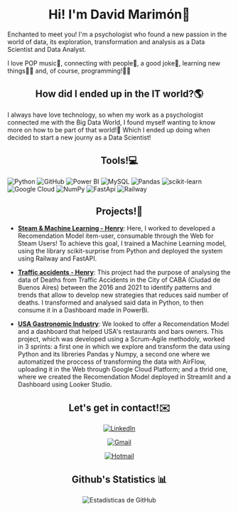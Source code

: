
<div align="center">
<h1> Hi! I'm David Marimón👋</h1>
</div>

Enchanted to meet you! I'm a psychologist who found a new passion in the world of data, its exploration, transformation and analysis as a Data Scientist and Data Analyst. 

I love POP music🎵, connecting with people👥, a good joke🙌, learning new things🧑‍🎓 and, of course, programming!🧑‍💻

<div align="center">
<h2> How did I ended up in the IT world?🌎 </h2>
</div>    

I always have love technology, so when my work as a psychologist connected me with the Big Data World, I found myself wanting to know more on how to be part of that world!🧜 Which I ended up doing when decided to start a new journy as a Data Scientist!

<div align="center">
<h2> Tools!💻 </h2>
</div>    

![Python](https://img.shields.io/badge/Python-3776AB?style=for-the-badge&logo=python&logoColor=white) ![GitHub](https://img.shields.io/badge/GitHub-181717?style=for-the-badge&logo=github&logoColor=white) ![Power BI](https://img.shields.io/badge/Power_BI-F2C811?style=for-the-badge&logo=power-bi&logoColor=white) ![MySQL](https://img.shields.io/badge/MySQL-4479A1?style=for-the-badge&logo=mysql&logoColor=white) ![Pandas](https://img.shields.io/badge/Pandas-150458?style=for-the-badge&logo=pandas&logoColor=white) ![scikit-learn](https://img.shields.io/badge/scikit--learn-F7931E?style=for-the-badge&logo=scikit-learn&logoColor=white) ![Google Cloud](https://img.shields.io/badge/Google_Cloud-4285F4?style=for-the-badge&logo=google-cloud&logoColor=white) ![NumPy](https://img.shields.io/badge/NumPy-013243?style=for-the-badge&logo=numpy&logoColor=white) ![FastApi](https://img.shields.io/badge/FastAPI-009688?style=for-the-badge&logo=fastapi&logoColor=white) ![Railway](https://img.shields.io/badge/Railway-3E3E3E?style=for-the-badge&logo=railway&logoColor=white)

<div align="center">
<h2> Projects!💼 </h2>
</div>   

- **[Steam & Machine Learning - Henry](https://github.com/DaAnMaGi/Proyecto_Marzo)**: Here, I worked to developed a Recomendation Model item-user, consumable through the Web for Steam Users! To achieve this goal, I trained a Machine Learning model, using the library scikit-surprise from Python and deployed the system using Railway and FastAPI.

- **[Traffic accidents - Henry](https://github.com/DaAnMaGi/Proyecto_Data_Abril)**: This project had the purpose of analysing the data of Deaths from Traffic Accidents in the City of CABA (Ciudad de Buenos Aires) between the 2016 and 2021 to identify patterns and trends that allow to develop new strategies that reduces said number of deaths. I transformed and analysed said data in Python, to then consume it in a Dashboard made in PowerBi.

- **[USA Gastronomic Industry](https://github.com/Batxa/DS_ProjectFinal)**: We looked to offer a Recomendation Model and a dashboard that helped USA's restaurants and bars owners. This project, which was developed using a Scrum-Agile methodoly, worked in 3 sprints: a first one in which we explore and transform the data using Python and its libreries Pandas y Numpy, a second one where we automatized the proccess of transforming the data with AirFlow, uploading it in the Web through Google Cloud Platform; and a thrid one, where we created the Recomendation Model deployed in Streamlit and a Dashboard using Looker Studio.

<div align="center">
<h2> Let's get in contact!✉️ </h2>
</div>   


<div align="center">

[![LinkedIn](https://img.shields.io/badge/LinkedIn-0A66C2?style=for-the-badge&logo=linkedin&logoColor=white)](https://www.linkedin.com/in/daanmagi/)

</div>  

<div align="center">

[![Gmail](https://img.shields.io/badge/Gmail-D14836?style=for-the-badge&logo=gmail&logoColor=white)](mailto:david.neko26@gmail.com)

</div>  

<div align="center">

[![Hotmail](https://img.shields.io/badge/Hotmail-0078D4?style=for-the-badge&logo=microsoft-outlook&logoColor=white)](mailto:d.mon26@hotmail.com)

</div>  

<div align="center">
<h2> Github's Statistics 📊 </h2>
</div>  

<div align="center">
  <img src="https://github-readme-stats.vercel.app/api?username=daanmagi&show_icons=true&theme=radical" alt="Estadísticas de GitHub"/>
</div>

<!--
**DaAnMaGi/DaAnMaGi** is a ✨ _special_ ✨ repository because its `README.md` (this file) appears on your GitHub profile.

Here are some ideas to get you started:

- 🔭 I’m currently working on ...
- 🌱 I’m currently learning ...
- 👯 I’m looking to collaborate on ...
- 🤔 I’m looking for help with ...
- 💬 Ask me about ...
- 📫 How to reach me: ...
- 😄 Pronouns: ...
- ⚡ Fun fact: ...
-->
